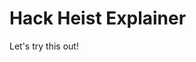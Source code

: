 # Hack Heist Explainer
Let's try this out!

<!-- For the Scavenger's Key, keyword nine is Inspect -->
<script>
  let css = "background: #006334; color: white; font-size: 40px;";
  console.log("%cFor the Scavenger's Key, keyword nine is Inspect", css);
</script>

